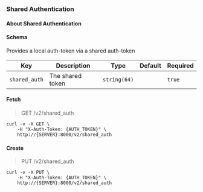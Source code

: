 ### Shared Authentication

#### About Shared Authentication

#### Schema

Provides a local auth-token via a shared auth-token



Key | Description | Type | Default | Required
--- | ----------- | ---- | ------- | --------
`shared_auth` | The shared token | `string(64)` |   | `true`


#### Fetch

> GET /v2/shared_auth

```shell
curl -v -X GET \
    -H "X-Auth-Token: {AUTH_TOKEN}" \
    http://{SERVER}:8000/v2/shared_auth
```

#### Create

> PUT /v2/shared_auth

```shell
curl -v -X PUT \
    -H "X-Auth-Token: {AUTH_TOKEN}" \
    http://{SERVER}:8000/v2/shared_auth
```
